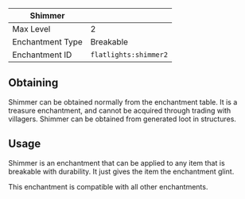 | Shimmer          | <img src="images/icons/enchanted_book.gif" width="16" alt=""/> |
|------------------|----------------------------------------------------------------|
| Max Level        | 2                                                              |
| Enchantment Type | Breakable                                                      |
| Enchantment ID   | `flatlights:shimmer2`                                          |

## Obtaining

Shimmer can be obtained normally from the enchantment table. It is a treasure enchantment, and cannot be acquired through trading with villagers. Shimmer can be obtained from generated loot in structures.

## Usage

Shimmer is an enchantment that can be applied to any item that is breakable with durability. It just gives the item the enchantment glint.

This enchantment is compatible with all other enchantments.
